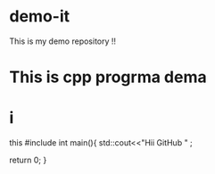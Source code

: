 # demo-it
This is my demo repository !!
# This is cpp progrma dema 
# i
this 
#include<iostream>
int main(){
std::cout<<"Hii GitHub " ;


  return 0;
}
